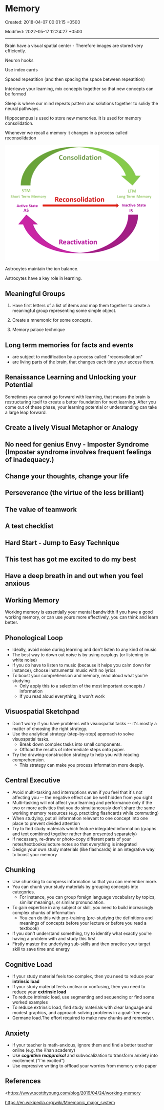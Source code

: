 # Memory

Created: 2018-04-07 00:01:15 +0500

Modified: 2022-05-17 12:24:27 +0500

---

Brain have a visual spatial center - Therefore images are stored very efficiently.

Neuron hooks

Use index cards

Spaced repeatition (and then spacing the space between repeatition)

Interleave your learning, mix concepts together so that new concepts can be formed

Sleep is where our mind repeats pattern and solutions together to solidy the neural pathways.

Hippocampus is used to store new memories. It is used for memory consolidation.

Whenever we recall a memory it changes in a process called reconsolidation

![image](media/Learning---Intro_Memory-image1.png)

Astrocytes maintain the ion balance.

Astrocytes have a key role in learning.

## Meaningful Groups

1.  Have first letters of a list of items and map them together to create a meaningful group representing some simple object.

2.  Create a mnemonic for some concepts.

3.  Memory palace technique

## Long term memories for facts and events
-   are subject to modification by a process called "reconsolidation"
-   are living parts of the brain, that changes each time your access them.

## Renaissance Learning and Unlocking your Potential

Sometimes you cannot go forward with learning, that means the brain is restructuring itself to create a better foundation for next learning. After you come out of these phase, your learning potential or understanding can take a large leap forward.

## Create a lively Visual Metaphor or Analogy

## No need for genius Envy - Imposter Syndrome (Imposter syndrome involves frequent feelings of inadequacy.)

## Change your thoughts, change your life

## Perseverance (the virtue of the less brilliant)

## The value of teamwork

## A test checklist

## Hard Start - Jump to Easy Technique

## This test has got me excited to do my best

## Have a deep breath in and out when you feel anxious

## Working Memory

Working memory is essentially your mental bandwidth.If you have a good working memory, or can use yours more effectively, you can think and learn better.

## Phonological Loop
-   Ideally, avoid noise during learning and don't listen to any kind of music
-   The best way to down out noise is by using earplugs (or listening to white noise)
-   If you do have to listen to music (because it helps you calm down for instance), choose instrumental music with no lyrics
-   To boost your comprehension and memory, read aloud what you're studying
    -   Only apply this to a selection of the most important concepts / information
    -   If you read aloud everything, it won't work

## Visuospatial Sketchpad
-   Don't worry if you have problems with visuospatial tasks -- it's mostly a matter of choosing the right strategy.
-   Use the analytical strategy (step-by-step) approach to solve visuospatial tasks.
    -   Break down complex tasks into small components.
    -   Offload the results of intermediate steps onto paper.
-   Try the drawing-construction strategy to help you with reading comprehension.
    -   This strategy can make you process information more deeply.

## Central Executive
-   Avoid multi-tasking and interruptions even if you feel that it's not affecting you -- the negative effect can be well hidden from you sight
-   Multi-tasking will not affect your learning and performance only if the two or more activities that you do simultaneously don't share the same working memory resources (e.g. practicing flashcards while commuting)
-   When studying, put all information relevant to one concept into one place to prevent divided attention
-   Try to find study materials which feature integrated information (graphs and text combined together rather than presented separately)
-   If necessary, re-draw or photo-copy different parts of your notes/textbooks/lecture notes so that everything is integrated
-   Design your own study materials (like flashcards) in an integrative way to boost your memory

## Chunking
-   Use chunking to compress information so that you can remember more.
-   You can chunk your study materials by grouping concepts into categories.
    -   For instance, you can group foreign language vocabulary by topics, similar meanings, or similar pronunciation.
-   To gain expertise in any subject or skill, you need to build increasingly complex chunks of information
    -   You can do this with pre-training (pre-studying the definitions and meanings of concepts before your lecture or before you read a textbook)
-   If you don't understand something, try to identify what exactly you're having a problem with and study this first
-   Firstly master the underlying sub-skills and then practice your target skill to save time and energy

## Cognitive Load
-   If your study material feels too complex, then you need to reduce your **intrinsic load**
-   If your study material feels unclear or confusing, then you need to reduce your **extrinsic load**
-   To reduce intrinsic load, use segmenting and sequencing or find some worked examples
-   To reduce extrinsic load, find study materials with clear language and modest graphics, and approach solving problems in a goal-free way
-   Germane load.The effort required to make new chunks and remember.

## Anxiety
-   If your teacher is math-anxious, ignore them and find a better teacher online (e.g. the Khan academy)
-   Use ***cognitive reappraisal*** and subvocalization to transform anxiety into excitement ("I'm excited")
-   Use expressive writing to offload your worries from memory onto paper

## References

<https://www.scotthyoung.com/blog/2019/04/24/working-memory

<https://en.wikipedia.org/wiki/Mnemonic_major_system>
